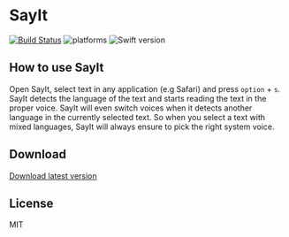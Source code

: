 # SayIt
[![Build Status](https://travis-ci.org/d-a-n/SayIt.svg?branch=master)](https://travis-ci.org/d-a-n/SayIt) ![platforms](https://img.shields.io/badge/platforms-macOS-333333.svg) ![Swift version](https://img.shields.io/badge/%20Swift%20-3.1-blue.svg)

## How to use SayIt

Open SayIt, select text in any application (e.g Safari) and press `option` + `s`. SayIt detects the language of the text and starts reading the text in the proper voice. SayIt will even switch voices when it detects another language in the currently selected text. So when you select a text with mixed languages, SayIt will always ensure to pick the right system voice.   

## Download

[Download latest version](https://github.com/d-a-n/SayIt/releases/latest)

## License
MIT
